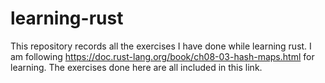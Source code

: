 # learning-rust
This repository records all the exercises I have done while learning rust. I am following https://doc.rust-lang.org/book/ch08-03-hash-maps.html for learning. The exercises done here are all included in this link.